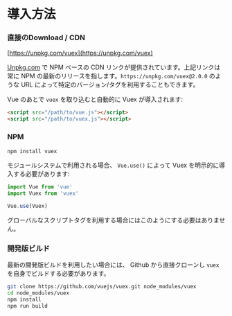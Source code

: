 # 導入方法

### 直接のDownload / CDN

[https://unpkg.com/vuex](https://unpkg.com/vuex)

[Unpkg.com](https://unpkg.com) で NPM ベースの CDN リンクが提供されています。上記リンクは常に NPM の最新のリリースを指します。`https://unpkg.com/vuex@2.0.0` のような URL によって特定のバージョン/タグを利用することもできます。

Vue のあとで `vuex` を取り込むと自動的に Vuex が導入されます:

``` html
<script src="/path/to/vue.js"></script>
<script src="/path/to/vuex.js"></script>
```

### NPM

``` bash
npm install vuex
```

モジュールシステムで利用される場合、 `Vue.use()` によって Vuex を明示的に導入する必要があります:

``` js
import Vue from 'vue'
import Vuex from 'vuex'

Vue.use(Vuex)
```

グローバルなスクリプトタグを利用する場合にはこのようにする必要はありません。

### 開発版ビルド

最新の開発版ビルドを利用したい場合には、 Github から直接クローンし `vuex` を自身でビルドする必要があります。

``` bash
git clone https://github.com/vuejs/vuex.git node_modules/vuex
cd node_modules/vuex
npm install
npm run build
```
